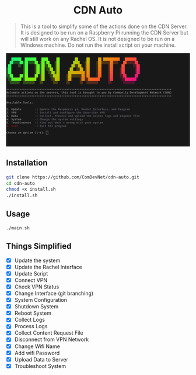 <h1 align="center"> CDN Auto </h1>

> This is a tool to simplify some of the actions done on the CDN Server. It is designed to be run on a Raspberry Pi running the CDN Server but will still work on any Rachel OS. It is not designed to be run on a Windows machine. Do not run the install script on your machine.

<!-- Image -->
<p align="center">
  <img src="./img/shot.png" alt="Screenshot" width="600">
</p>

## Installation

```bash
git clone https://github.com/ComDevNet/cdn-auto.git
cd cdn-auto
chmod +x install.sh
./install.sh
```

## Usage

```bash
./main.sh
```

## Things Simplified

- [x] Update the system
- [x] Update the Rachel Interface
- [x] Update Script
- [x] Connect VPN
- [x] Check VPN Status
- [x] Change Interface (git branching)
- [x] System Configuration
- [x] Shutdown System
- [x] Reboot System
- [x] Collect Logs
- [x] Process Logs
- [x] Collect Content Request File
- [x] Disconnect from VPN Network
- [x] Change Wifi Name
- [x] Add wifi Password
- [x] Upload Data to Server
- [x] Troubleshoot System
